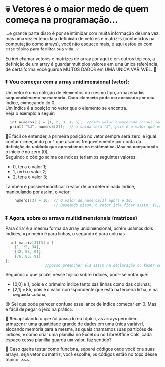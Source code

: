 # 💀 Vetores é o maior medo de quem começa na programação...

...e grande parte disso é por se intimidar com muita informação de uma vez, mas uma vez entendida a definição de vetores e matrizes (conhecidos na computação como arrays), você não esquece mais, e aqui estou eu com esse
tópico para facilitar sua vida. 💡

Eu irei chamar vetores e matrizes de array por aqui e em outros tópicos, a definição de um array é guardar multiplos valores em uma única referência, de certa forma você guarda MUITOS DADOS em UMA ÚNICA VARIÁVEL. 🎲

### ⏬ Vou começar com a array unidimensional (vetor):

Um vetor é uma coleção de elementos do mesmo tipo, armazenados sequencialmente na memória. Cada elemento pode ser acessado por seu índice, começando do 0. <br>
Um índice é a posição no vetor que o elemento se encontra. <br>
Veja o exemplo a seguir:

``` C
  int numeros[5] = {1, 2, 3, 4, 5};  //cada valor armazenado possui seu índice, começando do zero
  printf("%d", numeros[2]);  // a saída será "3", pois é o valor que está na posição 2

```

🎈É fácil de entender, a primeira posição no vetor sempre será zero, é igual contar começando por 1 que usamos frequentemente por conta da definição de unidade que aprendemos na matématica. Mas na computação o inicio é no zero (0). <br>
Seguindo o código acima os índices teriam os seguintes valores:
- 0, teria o valor 1;
- 1, teria o valor 2;
- 2, teria o valor 3;

Também é possível modificar o valor de um determinado índice, manipulando por assim, o vetor:

``` C
    numeros[3] = 10;  // O valor de numeros[3] agora é 10.
                      // Baseando nisso, o vetor iria ficar assim: {1,2,3,10,5}
```

### ⏬ Agora, sobre os arrays multidimensionais (matrizes)

Para criar é a mesma forma da array unidimensional, porém usamos dois índices, o primeiro é para linhas, o segundo é para colunas

``` C
  int matriz[3][3] = {
    {1, 22, 34},
    {42, 55, 61},
    {76, 85, 91}
};
                  //posso preencher ela assim na declaração ou fazer com que o usuário preencha usando loops

```

Seguindo o que já citei nesse tópico sobre índices, pode-se notar que:
- [0,0] é 1, pois é o primeiro índice tanto das linhas como das colunas;
- [2,1] é 85, pois é o valor correspondente que está na terceira linha, e na segunda coluna;

😪  Sei que pode parecer confuso esse lance de índice começar em 0. Mas é fácil de pegar o jeito na prática.

🚨  Recapitulando o que foi passado no tópico, as arrays permitem armazenar uma quantidade grande de dados em uma única variável, alocando memória para a mesma, as quais chamamos suas partições de índices, é como criar uma planilha no Excel ou no LibreOffice Calc, cada espaço dessa planilha guarda um valor, faz sentido?

📝  Caso queira testar como funciona, separei códigos onde você cria suas arrays, seja vetor ou matriz, você escolhe, os códigos estão no topo desse tópico. 🔝🔝🔝
